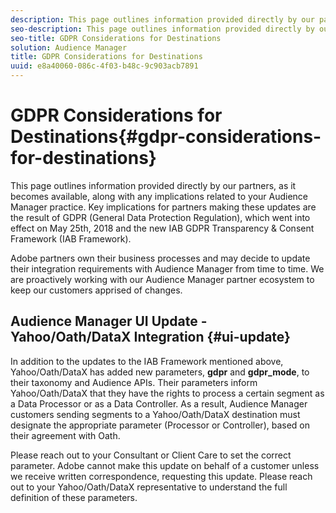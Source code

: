 ```yaml
---
description: This page outlines information provided directly by our partners, as it becomes available, along with any implications related to your Audience Manager practice. Key implications for partners making these updates are the result of GDPR (General Data Protection Regulation), which went into effect on May 25th, 2018 and the new IAB GDPR Transparency & Consent Framework (IAB Framework).
seo-description: This page outlines information provided directly by our partners, as it becomes available, along with any implications related to your Audience Manager practice. Key implications for partners making these updates are the result of GDPR (General Data Protection Regulation), which went into effect on May 25th, 2018 and the new IAB GDPR Transparency & Consent Framework (IAB Framework).
seo-title: GDPR Considerations for Destinations
solution: Audience Manager
title: GDPR Considerations for Destinations
uuid: e8a40060-086c-4f03-b48c-9c903acb7891
---
```


# GDPR Considerations for Destinations{#gdpr-considerations-for-destinations}

This page outlines information provided directly by our partners, as it becomes available, along with any implications related to your Audience Manager practice. Key implications for partners making these updates are the result of GDPR (General Data Protection Regulation), which went into effect on May 25th, 2018 and the new IAB GDPR Transparency & Consent Framework (IAB Framework).

Adobe partners own their business processes and may decide to update their integration requirements with Audience Manager from time to time. We are proactively working with our Audience Manager partner ecosystem to keep our customers apprised of changes.

<!-- ## Audience Manager Partner Updates - ID Syncs {#partner-updates-id-syncs}

Some partners, as listed in the table below, have changed their integration requirements with Audience Manager to include support based on the IAB Framework, in order to comply with GDPR standards.

<table id="table_335A470D4F10434E9CF587089FB54B0C"> 
 <thead> 
  <tr> 
   <th colname="col1" class="entry"> <p>Partner Name </p> </th> 
   <th colname="col2" class="entry"> <p>Expected Impact </p> </th> 
   <th colname="col3" class="entry"> <p>Status of the change </p> </th> 
  </tr>
 </thead>
 <tbody> 
  <tr> 
   <td colname="col1"> <p>Yahoo/Oath/DataX </p> </td> 
   <td colname="col2"> <p>ID syncs for users in the European Union are dropped by the partner </p> </td> 
   <td colname="col3"> <p>Live since May 22nd 2018 </p> </td> 
  </tr> 
  <tr> 
   <td colname="col1"> <p>Trade Desk </p> </td> 
   <td colname="col2"> <p>ID syncs for users in the European Union are dropped by the partner </p> </td> 
   <td colname="col3"> <p>Not live yet </p> </td> 
  </tr> 
  <tr> 
   <td colname="col1"> <p>Rubicon </p> </td> 
   <td colname="col2"> <p>ID syncs for users in the European Union are dropped by the partner </p> </td> 
   <td colname="col3"> <p>Not live yet </p> </td> 
  </tr> 
  <tr> 
   <td colname="col1"> <p>LiveRamp </p> </td> 
   <td colname="col2"> <p>ID syncs for users in the European Union are dropped by the partner </p> </td> 
   <td colname="col3"> <p>Not live yet </p> </td> 
  </tr> 
 </tbody> 
</table> -->

## Audience Manager UI Update - Yahoo/Oath/DataX Integration {#ui-update}

In addition to the updates to the IAB Framework mentioned above, Yahoo/Oath/DataX has added new parameters, **gdpr** and **gdpr_mode**, to their taxonomy and Audience APIs. Their parameters inform Yahoo/Oath/DataX that they have the rights to process a certain segment as a Data Processor or as a Data Controller. As a result, Audience Manager customers sending segments to a Yahoo/Oath/DataX destination must designate the appropriate parameter (Processor or Controller), based on their agreement with Oath.

Please reach out to your Consultant or Client Care to set the correct parameter. Adobe cannot make this update on behalf of a customer unless we receive written correspondence, requesting this update. Please reach out to your Yahoo/Oath/DataX representative to understand the full definition of these parameters.
